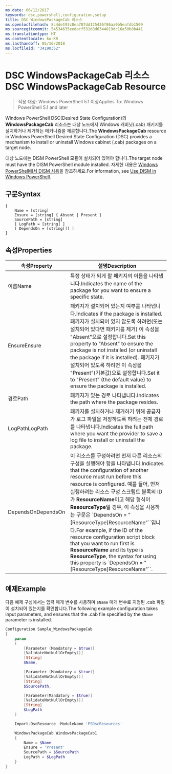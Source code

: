 ```yaml
---
ms.date: 06/12/2017
keywords: dsc,powershell,configuration,setup
title: DSC WindowsPackageCab 리소스
ms.openlocfilehash: 8c4de193c8ea787dd125436f86aa0b5eafdb1509
ms.sourcegitcommit: 54534635eedacf531d8d6344019dc16a50b8b441
ms.translationtype: HT
ms.contentlocale: ko-KR
ms.lasthandoff: 05/16/2018
ms.locfileid: "34190352"
---
```

# <a name="dsc-windowspackagecab-resource"></a><span data-ttu-id="bc592-103">DSC WindowsPackageCab 리소스</span><span class="sxs-lookup"><span data-stu-id="bc592-103">DSC WindowsPackageCab Resource</span></span>

> <span data-ttu-id="bc592-104">적용 대상: Windows PowerShell 5.1 이상</span><span class="sxs-lookup"><span data-stu-id="bc592-104">Applies To: Windows PowerShell 5.1 and later</span></span>

<span data-ttu-id="bc592-105">Windows PowerShell DSC(Desired State Configuration)의 **WindowsPackageCab** 리소스는 대상 노드에서 Windows 캐비닛(.cab) 패키지를 설치하거나 제거하는 메커니즘을 제공합니다.</span><span class="sxs-lookup"><span data-stu-id="bc592-105">The **WindowsPackageCab** resource in Windows PowerShell Desired State Configuration (DSC) provides a mechanism to install or uninstall Windows cabinet (.cab) packages on a target node.</span></span>

<span data-ttu-id="bc592-106">대상 노드에는 DISM PowerShell 모듈이 설치되어 있어야 합니다.</span><span class="sxs-lookup"><span data-stu-id="bc592-106">The target node must have the DISM PowerShell module installed.</span></span> <span data-ttu-id="bc592-107">자세한 내용은 [Windows PowerShell에서 DISM 사용](https://msdn.microsoft.com/en-us/windows/hardware/commercialize/manufacture/desktop/use-dism-in-windows-powershell-s14)을 참조하세요.</span><span class="sxs-lookup"><span data-stu-id="bc592-107">For information, see [Use DISM in Windows PowerShell](https://msdn.microsoft.com/en-us/windows/hardware/commercialize/manufacture/desktop/use-dism-in-windows-powershell-s14).</span></span>


## <a name="syntax"></a><span data-ttu-id="bc592-108">구문</span><span class="sxs-lookup"><span data-stu-id="bc592-108">Syntax</span></span>

```
{
    Name = [string]
    Ensure = [string] { Absent | Present }
    SourcePath = [string]
    [ LogPath = [string] ]
    [ DependsOn = [string[]] ]
}
```

## <a name="properties"></a><span data-ttu-id="bc592-109">속성</span><span class="sxs-lookup"><span data-stu-id="bc592-109">Properties</span></span>

|  <span data-ttu-id="bc592-110">속성</span><span class="sxs-lookup"><span data-stu-id="bc592-110">Property</span></span>  |  <span data-ttu-id="bc592-111">설명</span><span class="sxs-lookup"><span data-stu-id="bc592-111">Description</span></span>   |
|---|---|
| <span data-ttu-id="bc592-112">이름</span><span class="sxs-lookup"><span data-stu-id="bc592-112">Name</span></span>| <span data-ttu-id="bc592-113">특정 상태가 되게 할 패키지의 이름을 나타냅니다.</span><span class="sxs-lookup"><span data-stu-id="bc592-113">Indicates the name of the package for you want to ensure a specific state.</span></span>|
| <span data-ttu-id="bc592-114">Ensure</span><span class="sxs-lookup"><span data-stu-id="bc592-114">Ensure</span></span>| <span data-ttu-id="bc592-115">패키지가 설치되어 있는지 여부를 나타냅니다.</span><span class="sxs-lookup"><span data-stu-id="bc592-115">Indicates if the package is installed.</span></span> <span data-ttu-id="bc592-116">패키지가 설치되어 있지 않도록 하려면(또는 설치되어 있다면 패키지를 제거) 이 속성을 "Absent"으로 설정합니다.</span><span class="sxs-lookup"><span data-stu-id="bc592-116">Set this property to "Absent" to ensure the package is not installed (or uninstall the package if it is installed).</span></span> <span data-ttu-id="bc592-117">패키지가 설치되어 있도록 하려면 이 속성을 "Present"(기본값)으로 설정합니다.</span><span class="sxs-lookup"><span data-stu-id="bc592-117">Set it to "Present" (the default value) to ensure the package is installed.</span></span>|
| <span data-ttu-id="bc592-118">경로</span><span class="sxs-lookup"><span data-stu-id="bc592-118">Path</span></span>| <span data-ttu-id="bc592-119">패키지가 있는 경로 나타냅니다.</span><span class="sxs-lookup"><span data-stu-id="bc592-119">Indicates the path where the package resides.</span></span>|
| <span data-ttu-id="bc592-120">LogPath</span><span class="sxs-lookup"><span data-stu-id="bc592-120">LogPath</span></span>| <span data-ttu-id="bc592-121">패키지를 설치하거나 제거하기 위해 공급자가 로그 파일을 저장하도록 하려는 전체 경로를 나타냅니다.</span><span class="sxs-lookup"><span data-stu-id="bc592-121">Indicates the full path where you want the provider to save a log file to install or uninstall the package.</span></span>|
| <span data-ttu-id="bc592-122">DependsOn</span><span class="sxs-lookup"><span data-stu-id="bc592-122">DependsOn</span></span> | <span data-ttu-id="bc592-123">이 리소스를 구성하려면 먼저 다른 리소스의 구성을 실행해야 함을 나타냅니다.</span><span class="sxs-lookup"><span data-stu-id="bc592-123">Indicates that the configuration of another resource must run before this resource is configured.</span></span> <span data-ttu-id="bc592-124">예를 들어, 먼저 실행하려는 리소스 구성 스크립트 블록의 ID가 **ResourceName**이고 해당 형식이 **ResourceType**일 경우, 이 속성을 사용하는 구문은 \`DependsOn = "[ResourceType]ResourceName"\`\`입니다.</span><span class="sxs-lookup"><span data-stu-id="bc592-124">For example, if the ID of the resource configuration script block that you want to run first is **ResourceName** and its type is **ResourceType**, the syntax for using this property is \`DependsOn = "[ResourceType]ResourceName"\`\`.</span></span>|

## <a name="example"></a><span data-ttu-id="bc592-125">예제</span><span class="sxs-lookup"><span data-stu-id="bc592-125">Example</span></span>

<span data-ttu-id="bc592-126">다음 예제 구성에서는 입력 매개 변수를 사용하며 `$Name` 매개 변수로 지정된 .cab 파일이 설치되어 있는지를 확인합니다.</span><span class="sxs-lookup"><span data-stu-id="bc592-126">The following example configuration takes input parameters, and ensures that the .cab file specified by the `$Name` parameter is installed.</span></span>

```powershell
Configuration Sample_WindowsPackageCab
{
    param
    (
        [Parameter (Mandatory = $true)]
        [ValidateNotNullOrEmpty()]
        [String]
        $Name,

        [Parameter (Mandatory = $true)]
        [ValidateNotNullOrEmpty()]
        [String]
        $SourcePath,

        [Parameter(Mandatory = $true)]
        [ValidateNotNullOrEmpty()]
        [String]
        $LogPath
    )

    Import-DscResource -ModuleName 'PSDscResources'

    WindowsPackageCab WindowsPackageCab1
    {
        Name = $Name
        Ensure = 'Present'
        SourcePath = $SourcePath
        LogPath = $LogPath
    }
}
```